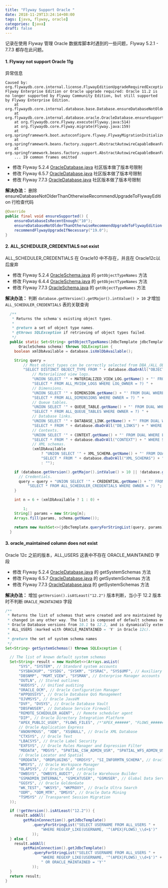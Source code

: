 ```yaml
---
title: "Flyway Support Oracle "
date: 2018-11-29T13:24:14+08:00
tags: [java, flyway, oracle]
categories: [java]
draft: false
---
```


记录在使用 Flyway 管理 Oracle 数据库脚本时遇到的一些问题，Flyway 5.2.1 - 7.7.3 都存在此问题。

#### 1. Flyway not support Oracle 11g

异常信息

```shell
Caused by: org.flywaydb.core.internal.license.FlywayEditionUpgradeRequiredException: Flyway Enterprise Edition or Oracle upgrade required: Oracle 11.2 is no longer supported by Flyway Community Edition, but still supported by Flyway Enterprise Edition.
	at org.flywaydb.core.internal.database.base.Database.ensureDatabaseNotOlderThanOtherwiseRecommendUpgradeToFlywayEdition(Database.java:173)
	at org.flywaydb.core.internal.database.oracle.OracleDatabase.ensureSupported(OracleDatabase.java:91)
	at org.flywaydb.core.Flyway.execute(Flyway.java:514)
	at org.flywaydb.core.Flyway.migrate(Flyway.java:159)
	at org.springframework.boot.autoconfigure.flyway.FlywayMigrationInitializer.afterPropertiesSet(FlywayMigrationInitializer.java:65)
	at org.springframework.beans.factory.support.AbstractAutowireCapableBeanFactory.invokeInitMethods(AbstractAutowireCapableBeanFactory.java:1855)
	at org.springframework.beans.factory.support.AbstractAutowireCapableBeanFactory.initializeBean(AbstractAutowireCapableBeanFactory.java:1792)
	... 19 common frames omitted
```

* 修改 Flyway 5.2.4 [OracleDatabase.java](https://github.com/flyway/flyway/blob/0e87e9d7bedc06398d40902149a04e82c38eb9a3/flyway-core/src/main/java/org/flywaydb/core/internal/database/oracle/OracleDatabase.java#L118) 社区版本做了版本号限制
* 修改 Flyway 6.5.7 [OracleDatabase.java](https://github.com/flyway/flyway/blob/d3295ba81c0c29aa5e5aeff577b2572f9c4d7910/flyway-core/src/main/java/org/flywaydb/core/internal/database/oracle/OracleDatabase.java#L91) 社区版本做了版本号限制
* 修改 Flyway 7.7.3 [OracleDatabase.java](https://github.com/flyway/flyway/blob/74aa05c5cd6e05a4667e841e42ac6af361cb7489/flyway-core/src/main/java/org/flywaydb/core/internal/database/oracle/OracleDatabase.java#L84) 社区版本做了版本号限制

**解决办法：** 删除 ensureDatabaseNotOlderThanOtherwiseRecommendUpgradeToFlywayEdition 行检查代码

```java
@Override
public final void ensureSupported() {
    ensureDatabaseIsRecentEnough("10");
    ensureDatabaseNotOlderThanOtherwiseRecommendUpgradeToFlywayEdition("12.2", org.flywaydb.core.internal.license.Edition.ENTERPRISE);
    recommendFlywayUpgradeIfNecessary("19.0");
}
```

#### 2. ALL_SCHEDULER_CREDENTIALS not exist

ALL_SCHEDULER_CREDENTIALS 在 Oracle10 中不存在，并且在 Oracle12c以后废弃

* 修改 Flyway 5.2.4 [OracleSchema.java](https://github.com/flyway/flyway/blob/0e87e9d7bedc06398d40902149a04e82c38eb9a3/flyway-core/src/main/java/org/flywaydb/core/internal/database/oracle/OracleSchema.java#L783) 的 `getObjectTypeNames` 方法
* 修改 Flyway 6.4.4 [OracleSchema.java](https://github.com/flyway/flyway/blob/c13e6880bf9470850dfaa3cbd0070d7fb83b1d3e/flyway-core/src/main/java/org/flywaydb/core/internal/database/oracle/OracleSchema.java#L783) 的 `getObjectTypeNames` 方法
* 修改 Flyway 7.7.3 [OracleSchema.java](https://github.com/flyway/flyway/blob/74aa05c5cd6e05a4667e841e42ac6af361cb7489/flyway-core/src/main/java/org/flywaydb/core/internal/database/oracle/OracleSchema.java#L783) 的 `getObjectTypeNames` 方法

**解决办法：** 判断 `database.getVersion().getMajor().intValue() > 10` 才增加 `ALL_SCHEDULER_CREDENTIALS` 表的关联查询 

```java
  /**
   * Returns the schema's existing object types.
   *
   * @return a set of object type names.
   * @throws SQLException if retrieving of object types failed.
   */
  public static Set<String> getObjectTypeNames(JdbcTemplate jdbcTemplate, OracleDatabase database,
      OracleSchema schema) throws SQLException {
    boolean xmlDbAvailable = database.isXmlDbAvailable();

    String query =
        // Most object types can be correctly selected from DBA_/ALL_OBJECTS.
        "SELECT DISTINCT OBJECT_TYPE FROM " + database.dbaOrAll("OBJECTS") + " WHERE OWNER = ? " +
            // Materialized view logs.
            "UNION SELECT '" + MATERIALIZED_VIEW_LOG.getName() + "' FROM DUAL WHERE EXISTS(" +
            "SELECT * FROM ALL_MVIEW_LOGS WHERE LOG_OWNER = ?) " +
            // Dimensions.
            "UNION SELECT '" + DIMENSION.getName() + "' FROM DUAL WHERE EXISTS(" +
            "SELECT * FROM ALL_DIMENSIONS WHERE OWNER = ?) " +
            // Queue tables.
            "UNION SELECT '" + QUEUE_TABLE.getName() + "' FROM DUAL WHERE EXISTS(" +
            "SELECT * FROM ALL_QUEUE_TABLES WHERE OWNER = ?) " +
            // Database links.
            "UNION SELECT '" + DATABASE_LINK.getName() + "' FROM DUAL WHERE EXISTS(" +
            "SELECT * FROM " + database.dbaOrAll("DB_LINKS") + " WHERE OWNER = ?) " +
            // Contexts.
            "UNION SELECT '" + CONTEXT.getName() + "' FROM DUAL WHERE EXISTS(" +
            "SELECT * FROM " + database.dbaOrAll("CONTEXT") + " WHERE SCHEMA = ?) " +
            // XML schemas.
            (xmlDbAvailable
                ? "UNION SELECT '" + XML_SCHEMA.getName() + "' FROM DUAL WHERE EXISTS(" +
                "SELECT * FROM " + database.dbaOrAll("XML_SCHEMAS") + " WHERE OWNER = ?) "
                : "");

    if (database.getVersion().getMajor().intValue() > 10 || !database.getVersion().isAtLeast("12.2")) {
      // Credentials.
      query = query + "UNION SELECT '" + CREDENTIAL.getName() + "' FROM DUAL WHERE EXISTS(" +
          "SELECT * FROM ALL_SCHEDULER_CREDENTIALS WHERE OWNER = ?) ";
    }

    int n = 6 + (xmlDbAvailable ? 1 : 0) +

        1;
    String[] params = new String[n];
    Arrays.fill(params, schema.getName());

    return new HashSet<>(jdbcTemplate.queryForStringList(query, params));
  }
```

#### 3. oracle_maintained column does not exist

Oracle 12c 之前的版本，ALL_USERS 这表中不存在 ORACLE_MAINTAINED 字段


* 修改 Flyway 5.2.4 [OracleDatabase.java](https://github.com/flyway/flyway/blob/0e87e9d7bedc06398d40902149a04e82c38eb9a3/flyway-core/src/main/java/org/flywaydb/core/internal/database/oracle/OracleDatabase.java#L365) 的 getSystemSchemas 方法
* 修改 Flyway 6.5.7 [OracleDatabase.java](https://github.com/flyway/flyway/blob/d3295ba81c0c29aa5e5aeff577b2572f9c4d7910/flyway-core/src/main/java/org/flywaydb/core/internal/database/oracle/OracleDatabase.java#L321) 的 getSystemSchemas 方法
* 修改 Flyway 7.7.3 [OracleDatabase.java](https://github.com/flyway/flyway/blob/74aa05c5cd6e05a4667e841e42ac6af361cb7489/flyway-core/src/main/java/org/flywaydb/core/internal/database/oracle/OracleDatabase.java#L320) 的 getSystemSchemas 方法

**解决办法：** 增加 `getVersion().isAtLeast("12.2")` 版本判断，当小于 12.2 版本时不判断 `ORACLE_MAINTAINED` 字段
```java
/**
 * Returns the list of schemas that were created and are maintained by Oracle-supplied scripts and must not be
 * changed in any other way. The list is composed of default schemas mentioned in the official documentation for
 * Oracle Database versions from 10.1 to 12.2, and is dynamically extended with schemas from DBA_REGISTRY and
 * ALL_USERS (marked with ORACLE_MAINTAINED = 'Y' in Oracle 12c).
 *
 * @return the set of system schema names
 */
Set<String> getSystemSchemas() throws SQLException {

  // The list of known default system schemas
  Set<String> result = new HashSet<>(Arrays.asList(
      "SYS", "SYSTEM", // Standard system accounts
      "SYSBACKUP", "SYSDG", "SYSKM", "SYSRAC", "SYS$UMF", // Auxiliary system accounts
      "DBSNMP", "MGMT_VIEW", "SYSMAN", // Enterprise Manager accounts
      "OUTLN", // Stored outlines
      "AUDSYS", // Unified auditing
      "ORACLE_OCM", // Oracle Configuration Manager
      "APPQOSSYS", // Oracle Database QoS Management
      "OJVMSYS", // Oracle JavaVM
      "DVF", "DVSYS", // Oracle Database Vault
      "DBSFWUSER", // Database Service Firewall
      "REMOTE_SCHEDULER_AGENT", // Remote scheduler agent
      "DIP", // Oracle Directory Integration Platform
      "APEX_PUBLIC_USER", "FLOWS_FILES", /*"APEX_######", "FLOWS_######",*/
      // Oracle Application Express
      "ANONYMOUS", "XDB", "XS$NULL", // Oracle XML Database
      "CTXSYS", // Oracle Text
      "LBACSYS", // Oracle Label Security
      "EXFSYS", // Oracle Rules Manager and Expression Filter
      "MDDATA", "MDSYS", "SPATIAL_CSW_ADMIN_USR", "SPATIAL_WFS_ADMIN_USR",
      // Oracle Locator and Spatial
      "ORDDATA", "ORDPLUGINS", "ORDSYS", "SI_INFORMTN_SCHEMA", // Oracle Multimedia
      "WMSYS", // Oracle Workspace Manager
      "OLAPSYS", // Oracle OLAP catalogs
      "OWBSYS", "OWBSYS_AUDIT", // Oracle Warehouse Builder
      "GSMADMIN_INTERNAL", "GSMCATUSER", "GSMUSER", // Global Data Services
      "GGSYS", // Oracle GoldenGate
      "WK_TEST", "WKSYS", "WKPROXY", // Oracle Ultra Search
      "ODM", "ODM_MTR", "DMSYS", // Oracle Data Mining
      "TSMSYS" // Transparent Session Migration
  ));

  if (!getVersion().isAtLeast("12.2")) {
    result.addAll(
        getMainConnection().getJdbcTemplate()
            .queryForStringList("SELECT USERNAME FROM ALL_USERS " +
                "WHERE REGEXP_LIKE(USERNAME, '^(APEX|FLOWS)_\\d+$')"
            ));
  } else {
    result.addAll(
        getMainConnection().getJdbcTemplate()
            .queryForStringList("SELECT USERNAME FROM ALL_USERS " +
                "WHERE REGEXP_LIKE(USERNAME, '^(APEX|FLOWS)_\\d+$')" +
                " OR ORACLE_MAINTAINED = 'Y'"
            ));
  }
  return result;
}
```